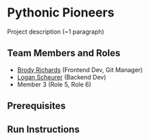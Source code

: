 # Pythonic Pioneers

Project description (~1 paragraph)

## Team Members and Roles

* [Brody Richards](https://github.com/BRich823/CIS350-HW2-Richards) (Frontend Dev, Git Manager)
* [Logan Scheurer](https://github.com/scheurel/CIS350-HW2-Scheurer) (Backend Dev)
* Member 3 (Role 5, Role 6)

## Prerequisites

## Run Instructions
